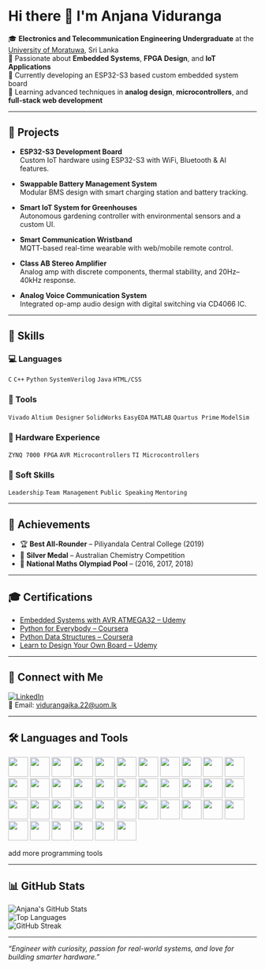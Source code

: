 # Hi there 👋 I'm Anjana Viduranga

🎓 **Electronics and Telecommunication Engineering Undergraduate** at the [University of Moratuwa](https://uom.lk), Sri Lanka  
🚀 Passionate about **Embedded Systems**, **FPGA Design**, and **IoT Applications**  
🔭 Currently developing an ESP32-S3 based custom embedded system board  
🌱 Learning advanced techniques in **analog design**, **microcontrollers**, and **full-stack web development**

---

## 🔧 Projects

- **ESP32-S3 Development Board**  
  Custom IoT hardware using ESP32-S3 with WiFi, Bluetooth & AI features.

- **Swappable Battery Management System**  
  Modular BMS design with smart charging station and battery tracking.

- **Smart IoT System for Greenhouses**  
  Autonomous gardening controller with environmental sensors and a custom UI.

- **Smart Communication Wristband**  
  MQTT-based real-time wearable with web/mobile remote control.

- **Class AB Stereo Amplifier**  
  Analog amp with discrete components, thermal stability, and 20Hz–40kHz response.

- **Analog Voice Communication System**  
  Integrated op-amp audio design with digital switching via CD4066 IC.

---

## 🧠 Skills

### 💻 Languages
`C` `C++` `Python` `SystemVerilog` `Java` `HTML/CSS`

### 🔩 Tools
`Vivado` `Altium Designer` `SolidWorks` `EasyEDA` `MATLAB` `Quartus Prime` `ModelSim`

### 🧰 Hardware Experience
`ZYNQ 7000 FPGA` `AVR Microcontrollers` `TI Microcontrollers`

### 🤝 Soft Skills
`Leadership` `Team Management` `Public Speaking` `Mentoring`

---

## 🏅 Achievements

- 🏆 **Best All-Rounder** – Piliyandala Central College (2019)
- 🥈 **Silver Medal** – Australian Chemistry Competition
- 🧠 **National Maths Olympiad Pool** – (2016, 2017, 2018)

---

## 🎓 Certifications

- [Embedded Systems with AVR ATMEGA32 – Udemy](https://udemy-certificate.s3.amazonaws.com/pdf/UC-f11d701f-756b-4c19-97e6-c01145c9dbd9.pdf)
- [Python for Everybody – Coursera](https://coursera.org/share/7cc1bc580809bb96be4290649c332805)
- [Python Data Structures – Coursera](https://coursera.org/share/548f34cd72b5cae2c2f454de320bf23b)
- [Learn to Design Your Own Board – Udemy](https://www.udemy.com/certificate/UC-72f54aeb-1244-4069-99fb-a7efe322ac67/)

---

## 🤝 Connect with Me

[![LinkedIn](https://img.shields.io/badge/-LinkedIn-blue?style=flat&logo=linkedin)](https://www.linkedin.com/in/anjana-viduranga-292153292/)  
📧 Email: vidurangajka.22@uom.lk

---

## 🛠️ Languages and Tools
<p>
  <img src="https://cdn.jsdelivr.net/gh/devicons/devicon/icons/javascript/javascript-original.svg" width="40"/>
<img src="https://cdn.jsdelivr.net/gh/devicons/devicon/icons/typescript/typescript-original.svg" width="40"/>
<img src="https://cdn.jsdelivr.net/gh/devicons/devicon/icons/react/react-original.svg" width="40"/>
<img src="https://cdn.jsdelivr.net/gh/devicons/devicon/icons/vuejs/vuejs-original.svg" width="40"/>
<img src="https://cdn.jsdelivr.net/gh/devicons/devicon/icons/angularjs/angularjs-original.svg" width="40"/>
<img src="https://cdn.jsdelivr.net/gh/devicons/devicon/icons/nodejs/nodejs-original.svg" width="40"/>
<img src="https://cdn.jsdelivr.net/gh/devicons/devicon/icons/express/express-original.svg" width="40"/>
<img src="https://cdn.jsdelivr.net/gh/devicons/devicon/icons/django/django-plain.svg" width="40"/>
<img src="https://cdn.jsdelivr.net/gh/devicons/devicon/icons/flask/flask-original.svg" width="40"/>
<img src="https://cdn.jsdelivr.net/gh/devicons/devicon/icons/docker/docker-original.svg" width="40"/>
<img src="https://cdn.jsdelivr.net/gh/devicons/devicon/icons/kubernetes/kubernetes-plain.svg" width="40"/>
<img src="https://cdn.jsdelivr.net/gh/devicons/devicon/icons/terraform/terraform-original.svg" width="40"/>
<img src="https://cdn.jsdelivr.net/gh/devicons/devicon/icons/ansible/ansible-original.svg" width="40"/>
<img src="https://cdn.jsdelivr.net/gh/devicons/devicon/icons/mysql/mysql-original.svg" width="40"/>
<img src="https://cdn.jsdelivr.net/gh/devicons/devicon/icons/postgresql/postgresql-original.svg" width="40"/>
<img src="https://cdn.jsdelivr.net/gh/devicons/devicon/icons/mongodb/mongodb-original.svg" width="40"/>
<img src="https://cdn.jsdelivr.net/gh/devicons/devicon/icons/redis/redis-original.svg" width="40"/>
<img src="https://cdn.jsdelivr.net/gh/devicons/devicon/icons/graphql/graphql-plain.svg" width="40"/>
<img src="https://cdn.jsdelivr.net/gh/devicons/devicon/icons/ruby/ruby-original.svg" width="40"/>
<img src="https://cdn.jsdelivr.net/gh/devicons/devicon/icons/rails/rails-original-wordmark.svg" width="40"/>
<img src="https://cdn.jsdelivr.net/gh/devicons/devicon/icons/swift/swift-original.svg" width="40"/>
<img src="https://cdn.jsdelivr.net/gh/devicons/devicon/icons/flutter/flutter-original.svg" width="40"/>
<img src="https://cdn.jsdelivr.net/gh/devicons/devicon/icons/go/go-original.svg" width="40"/>
<img src="https://cdn.jsdelivr.net/gh/devicons/devicon/icons/csharp/csharp-original.svg" width="40"/>
<img src="https://cdn.jsdelivr.net/gh/devicons/devicon/icons/php/php-original.svg" width="40"/>
<img src="https://cdn.jsdelivr.net/gh/devicons/devicon/icons/linux/linux-original.svg" width="40"/>
<img src="https://cdn.jsdelivr.net/gh/devicons/devicon/icons/bash/bash-original.svg" width="40"/>
<img src="https://cdn.jsdelivr.net/gh/devicons/devicon/icons/powershell/powershell-original.svg" width="40"/>
<img src="https://cdn.jsdelivr.net/gh/devicons/devicon/icons/git/git-original.svg" width="40"/>
<img src="https://cdn.jsdelivr.net/gh/devicons/devicon/icons/github/github-original.svg" width="40"/>
<img src="https://cdn.jsdelivr.net/gh/devicons/devicon/icons/vscode/vscode-original.svg" width="40"/>
<img src="https://cdn.jsdelivr.net/gh/devicons/devicon/icons/stm32/stm32-original.svg" width="40"/>
<img src="https://cdn.jsdelivr.net/gh/devicons/devicon/icons/keil/keil-original.svg" width="40"/>
<img src="https://cdn.jsdelivr.net/gh/devicons/devicon/icons/iar/iar-original.svg" width="40"/>
<img src="https://cdn.jsdelivr.net/gh/devicons/devicon/icons/microchip/microchip-original.svg" width="40"/>
<img src="https://cdn.jsdelivr.net/gh/devicons/devicon/icons/vivado/vivado-original.svg" width="40"/>
<img src="https://cdn.jsdelivr.net/gh/devicons/devicon/icons/quartus/quartus-original.svg" width="40"/>
<img src="https://cdn.jsdelivr.net/gh/devicons/devicon/icons/mentor/mentor-original.svg" width="40"/>
<img src="https://cdn.jsdelivr.net/gh/devicons/devicon/icons/modelsim/modelsim-original.svg" width="40"/>


</p> add more programming tools

---

## 📊 GitHub Stats

![Anjana's GitHub Stats](https://github-readme-stats.vercel.app/api?username=anjanaviduranga&show_icons=true&theme=radical)  
![Top Languages](https://github-readme-stats.vercel.app/api/top-langs/?username=anjanaviduranga&layout=compact&theme=radical)  
![GitHub Streak](https://streak-stats.demolab.com?user=anjanaviduranga&theme=radical&date_format=M%20j%5B%2C%20Y%5D)

---

_“Engineer with curiosity, passion for real-world systems, and love for building smarter hardware.”_
